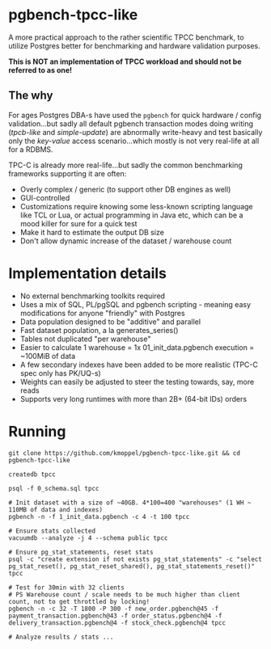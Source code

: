 # pgbench-tpcc-like

A more practical approach to the rather scientific TPCC benchmark, to utilize Postgres better for benchmarking
and hardware validation purposes.

**This is NOT an implementation of TPCC workload and should not be referred to as one!**

## The why

For ages Postgres DBA-s have used the `pgbench` for quick hardware / config validation...but sadly all default
pgbench transaction modes doing writing (*tpcb-like* and *simple-update*) are abnormally write-heavy and test
basically only the *key-value* access scenario...which mostly is not very real-life at all for a RDBMS.

TPC-C is already more real-life...but sadly the common benchmarking frameworks supporting it are often:
* Overly complex / generic (to support other DB engines as well)
* GUI-controlled
* Customizations require knowing some less-known scripting language like TCL or Lua, or actual programming in Java etc,
  which can be a mood killer for sure for a quick test
* Make it hard to estimate the output DB size
* Don't allow dynamic increase of the dataset / warehouse count

# Implementation details

* No external benchmarking toolkits required
* Uses a mix of SQL, PL/pgSQL and pgbench scripting - meaning easy modifications for anyone "friendly" with Postgres
* Data population designed to be "additive" and parallel
* Fast dataset population, a la generates_series()
* Tables not duplicated "per warehouse"
* Easier to calculate 1 warehouse = 1x 01_init_data.pgbench execution = ~100MiB of data
* A few secondary indexes have been added to be more realistic (TPC-C spec only has PK/UQ-s)
* Weights can easily be adjusted to steer the testing towards, say, more reads
* Supports very long runtimes with more than 2B+ (64-bit IDs) orders 

# Running

```
git clone https://github.com/kmoppel/pgbench-tpcc-like.git && cd pgbench-tpcc-like 

createdb tpcc

psql -f 0_schema.sql tpcc 

# Init dataset with a size of ~40GB. 4*100=400 "warehouses" (1 WH ~ 110MB of data and indexes)
pgbench -n -f 1_init_data.pgbench -c 4 -t 100 tpcc 

# Ensure stats collected
vacuumdb --analyze -j 4 --schema public tpcc

# Ensure pg_stat_statements, reset stats
psql -c "create extension if not exists pg_stat_statements" -c "select pg_stat_reset(), pg_stat_reset_shared(), pg_stat_statements_reset()" tpcc

# Test for 30min with 32 clients
# PS Warehouse count / scale needs to be much higher than client count, not to get throttled by locking!
pgbench -n -c 32 -T 1800 -P 300 -f new_order.pgbench@45 -f payment_transaction.pgbench@43 -f order_status.pgbench@4 -f delivery_transaction.pgbench@4 -f stock_check.pgbench@4 tpcc

# Analyze results / stats ...
```
